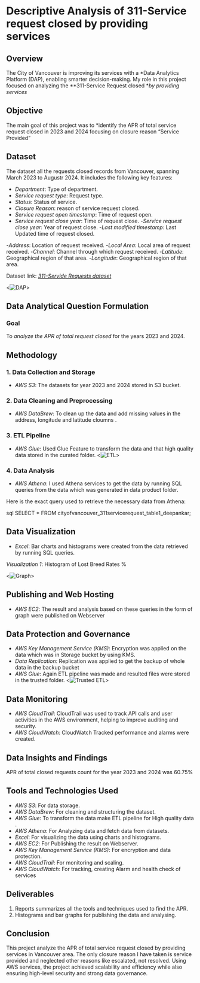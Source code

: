 # Descriptive Analysis of 311-Service request closed by providing services 

## Overview

The City of Vancouver is improving its services with a *Data Analytics Platform (DAP), enabling smarter decision-making. My role in this project focused on analyzing the **311-Service Request closed   **by providing services*

## Objective

The main goal of this project was to *identify the APR of total service request closed in 2023 and 2024 focusing on closure reason “Service Provided”

## Dataset

The dataset all the requests closed records from Vancouver, spanning March 2023 to Augustr 2024. It includes the following key features:

- *Department*: Type of department.
- *Service request type*: Request type.
- *Status*: Status of service.
- *Closure Reason*: reason of service request closed.
- *Service request open timestamp*: Time of request open.
- *Service request close year*: Time of request close.
-*Service request close year*: Year of request close.
-*Last modified timestamp*: Last Updated time of request closed.

-*Address*: Location of request received.
-*Local Area*: Local area of request received.
-*Channel*: Channel through which request received.
-*Latitude*: Geographical region of that area.
-*Longitude*: Geographical region of that area.

Dataset link: [*311-Servide Requests dataset*](https://opendata.vancouver.ca/explore/dataset/3-1-1-service-requests/export/?disjunctive.department&disjunctive.service_request_type&disjunctive.status&disjunctive.closure_reason&disjunctive.local_area&disjunctive.channel)

<![DAP](https://github.com/user-attachments/assets/02821cff-9ee8-4abb-8a06-4fed1d9b578e)>


## Data Analytical Question Formulation

### Goal
To *analyze the APR  of total request closed* for the years 2023 and 2024.

## Methodology

### 1. Data Collection and Storage

- *AWS S3*: The datasets for year 2023 and 2024 stored in S3 bucket.
  
### 2. Data Cleaning and Preprocessing

- *AWS DataBrew*: To clean up the data and add missing values in the address, longitude and latitude cloumns .

### 3. ETL Pipeline

- *AWS Glue*: Used Glue Feature to transform the data and that high quality data stored in the curated folder.
<![ETL](https://github.com/user-attachments/assets/66daeed5-f71b-48bf-b37f-4441c6d3e51e)>

### 4. Data Analysis

- *AWS Athena*: I used Athena services to  get the data by running SQL queries from the data which was generated in data product folder. 

Here is the exact query used to retrieve the necessary data from Athena:

sql
SELECT * FROM cityofvancouver_311servicerequest_table1_deepankar;


## Data Visualization

- *Excel*: Bar charts and histograms were created from the data retrieved by running SQL queries.

*Visualization 1*: Histogram of Lost Breed Rates %

<![Graph](https://github.com/user-attachments/assets/6156a965-740a-4654-950d-1866ccf186b7)>


## Publishing and Web Hosting

- *AWS EC2*: The result and analysis based on these queries in the form of graph were published on Webserver

## Data Protection and Governance

- *AWS Key Management Service (KMS)*: Encryption was applied on the data which was in Storage bucket by using KMS.
- *Data Replication*: Replication was applied to get the backup of whole data in the backup bucket 
- *AWS Glue*: Again ETL pipeline was made and resulted files were stored in the trusted folder. 
<![Trusted ETL](https://github.com/user-attachments/assets/51a2b14c-a462-401d-93ae-04a555c40865)>
## Data Monitoring

- *AWS CloudTrail*: CloudTrail was used to track API calls and user activities in the AWS environment, helping to improve auditing and security.
- *AWS CloudWatch*: CloudWatch  Tracked performance and alarms were created.

## Data Insights and Findings

APR of total closed requests count for the year 2023 and 2024 was 60.75%

## Tools and Technologies Used

- *AWS S3*: For data storage.
- *AWS DataBrew*: For cleaning and structuring the dataset.
- *AWS Glue*: To transform the data make ETL pipeline for High quality data .
- *AWS Athena*: For Analyzing data and fetch data from datasets.
- *Excel*: For visualizing the data using charts and histograms.
- *AWS EC2*: For Publishing the result on Webserver.
- *AWS Key Management Service (KMS)*: For encryption and data protection.
- *AWS CloudTrail*: For monitoring and scaling.
- *AWS CloudWatch*: For tracking, creating Alarm and health check of services 
## Deliverables

1. Reports summarizes all the tools and techniques used to find the APR.
2. Histograms and bar graphs for publishing the data and analysing.

## Conclusion
This project analyze the APR of total service request closed by providing services in Vancouver area. The only closure reason I have taken is service provided and neglected other reasons like escalated, not resolved. Using AWS services, the project achieved scalability and efficiency while also ensuring high-level security and strong data governance.

